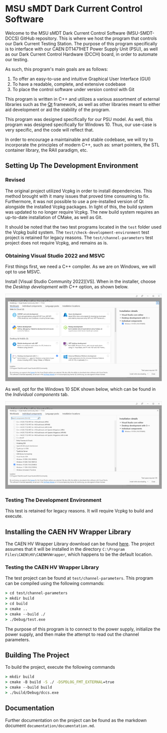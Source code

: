 # MSU sMDT Dark Current Control Software

Welcome to the MSU sMDT Dark Current Control Software (MSU-SMDT-DCCS) GitHub 
repository. This is where we host the program that controls our Dark Current 
Testing Station. The purpose of this program specifically is to interface with 
our CAEN DT1471HET Power Supply Unit (PSU), as well as our Dark Current
Control Hardware (DCCH) board, in order to automate our testing.

As such, this program's main goals are as follows:
1. To offer an easy-to-use and intuitive Graphical User Interface (GUI)
2. To have a readable, complete, and extensive codebase 
3. To place the control software under version control with Git

This program is written in C++ and utilizes a various assortment of external
libraries such as the [Qt][] framework, as well as other libraries meant
to either aid development or aid the stability of the program.

This program was designed specifically for our PSU model. As well, this program
was designed specifically for Windows 10. Thus, our use-case is very specific,
and the code will reflect that. 

In order to encourage a maintainable and stable codebase, we will try to 
incorporate the principles of modern C++, such as: smart pointers, the STL
container library, the RAII paradigm, etc. 

[Qt]: https://www.qt.io/


## Setting Up The Development Environment
### Revised
The original project utilized Vcpkg in order to install dependencies. This
method brought with it many issues that proved time consuming to fix.
Furthermore, it was not possible to use a pre-installed version of Qt alongside
the installed Vcpkg packages. In light of this, the build system was updated
to no longer require Vcpkg. The new build system requires an up-to-date 
installation of CMake, as well as Git. 

It should be noted that the two test programs located in the `test` folder
used the Vcpkg build system. The `test/check-development-environment` test
project is retained for legacy reasons. The `test/channel-parameters` test
project does not require Vcpkg, and remains as is. 

### Obtaining Visual Studio 2022 and MSVC
First things first, we need a C++ compiler. As we are on Windows, we will opt
to use MSVC.

Install [Visual Studio Community 2022][VS]. When in the installer, choose the
*Desktop development with C++* option, as shown below.

![IMG-1](documentation/images/desktop-development-cpp.PNG)

As well, opt for the Windows 10 SDK shown below, which can be found in the
*Individual components* tab.

![IMG-2](documentation/images/windows-10-sdk.PNG)


### Testing The Development Environment
This test is retained for legacy reasons. It will require Vcpkg to build and
execute.

## Installing the CAEN HV Wrapper Library
The CAEN HV Wrapper Library download can be found [here][hv-wrapper]. The 
project assumes that it will be installed in the directory
`C:\Program Files\CAEN\HV\CAENHVWrapper`, which happens to be the default
location.

[hv-wrapper]: https://www.caen.it/products/caen-hv-wrapper-library/


### Testing the CAEN HV Wrapper Library
The test project can be found at `test/channel-parameters`. This program can
be compiled using the following commands:
```cmd
> cd test/channel-parameters
> mkdir build
> cd build
> cmake ..
> cmake --build ./
> ./Debug/test.exe
```

The purpose of this program is to connect to the power supply, initialize the
power supply, and then make the attempt to read out the channel parameters.


## Building The Project
To build the project, execute the following commands

```cmd
> mkdir build
> cmake -B build -S ./ -DSPDLOG_FMT_EXTERNAL=true
> cmake --build build
> ./build/Debug/dccs.exe
```

## Documentation
Further documentation on the project can be found as the markdown document
`documentation/documentation.md`.